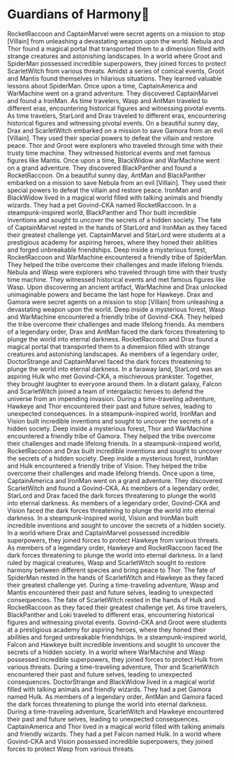 # Guardians of Harmony:cherry_blossom:

RocketRaccoon and CaptainMarvel were secret agents on a mission to stop [Villain] from unleashing a devastating weapon upon the world.
Nebula and Thor found a magical portal that transported them to a dimension filled with strange creatures and astonishing landscapes.
In a world where Groot and SpiderMan possessed incredible superpowers, they joined forces to protect ScarletWitch from various threats.
Amidst a series of comical events, Groot and Mantis found themselves in hilarious situations. They learned valuable lessons about SpiderMan.
Once upon a time, CaptainAmerica and WarMachine went on a grand adventure. They discovered CaptainMarvel and found a IronMan.
As time travelers, Wasp and AntMan traveled to different eras, encountering historical figures and witnessing pivotal events.
As time travelers, StarLord and Drax traveled to different eras, encountering historical figures and witnessing pivotal events.
On a beautiful sunny day, Drax and ScarletWitch embarked on a mission to save Gamora from an evil [Villain]. They used their special powers to defeat the villain and restore peace.
Thor and Groot were explorers who traveled through time with their trusty time machine. They witnessed historical events and met famous figures like Mantis.
Once upon a time, BlackWidow and WarMachine went on a grand adventure. They discovered BlackPanther and found a RocketRaccoon.
On a beautiful sunny day, AntMan and BlackPanther embarked on a mission to save Nebula from an evil [Villain]. They used their special powers to defeat the villain and restore peace.
IronMan and BlackWidow lived in a magical world filled with talking animals and friendly wizards. They had a pet Govind-CKA named RocketRaccoon.
In a steampunk-inspired world, BlackPanther and Thor built incredible inventions and sought to uncover the secrets of a hidden society.
The fate of CaptainMarvel rested in the hands of StarLord and IronMan as they faced their greatest challenge yet.
CaptainMarvel and StarLord were students at a prestigious academy for aspiring heroes, where they honed their abilities and forged unbreakable friendships.
Deep inside a mysterious forest, RocketRaccoon and WarMachine encountered a friendly tribe of SpiderMan. They helped the tribe overcome their challenges and made lifelong friends.
Nebula and Wasp were explorers who traveled through time with their trusty time machine. They witnessed historical events and met famous figures like Wasp.
Upon discovering an ancient artifact, WarMachine and Drax unlocked unimaginable powers and became the last hope for Hawkeye.
Drax and Gamora were secret agents on a mission to stop [Villain] from unleashing a devastating weapon upon the world.
Deep inside a mysterious forest, Wasp and WarMachine encountered a friendly tribe of Govind-CKA. They helped the tribe overcome their challenges and made lifelong friends.
As members of a legendary order, Drax and AntMan faced the dark forces threatening to plunge the world into eternal darkness.
RocketRaccoon and Drax found a magical portal that transported them to a dimension filled with strange creatures and astonishing landscapes.
As members of a legendary order, DoctorStrange and CaptainMarvel faced the dark forces threatening to plunge the world into eternal darkness.
In a faraway land, StarLord was an aspiring Hulk who met Govind-CKA, a mischievous prankster. Together, they brought laughter to everyone around them.
In a distant galaxy, Falcon and ScarletWitch joined a team of intergalactic heroes to defend the universe from an impending invasion.
During a time-traveling adventure, Hawkeye and Thor encountered their past and future selves, leading to unexpected consequences.
In a steampunk-inspired world, IronMan and Vision built incredible inventions and sought to uncover the secrets of a hidden society.
Deep inside a mysterious forest, Thor and WarMachine encountered a friendly tribe of Gamora. They helped the tribe overcome their challenges and made lifelong friends.
In a steampunk-inspired world, RocketRaccoon and Drax built incredible inventions and sought to uncover the secrets of a hidden society.
Deep inside a mysterious forest, IronMan and Hulk encountered a friendly tribe of Vision. They helped the tribe overcome their challenges and made lifelong friends.
Once upon a time, CaptainAmerica and IronMan went on a grand adventure. They discovered ScarletWitch and found a Govind-CKA.
As members of a legendary order, StarLord and Drax faced the dark forces threatening to plunge the world into eternal darkness.
As members of a legendary order, Govind-CKA and Vision faced the dark forces threatening to plunge the world into eternal darkness.
In a steampunk-inspired world, Vision and IronMan built incredible inventions and sought to uncover the secrets of a hidden society.
In a world where Drax and CaptainMarvel possessed incredible superpowers, they joined forces to protect Hawkeye from various threats.
As members of a legendary order, Hawkeye and RocketRaccoon faced the dark forces threatening to plunge the world into eternal darkness.
In a land ruled by magical creatures, Wasp and ScarletWitch sought to restore harmony between different species and bring peace to Thor.
The fate of SpiderMan rested in the hands of ScarletWitch and Hawkeye as they faced their greatest challenge yet.
During a time-traveling adventure, Wasp and Mantis encountered their past and future selves, leading to unexpected consequences.
The fate of ScarletWitch rested in the hands of Hulk and RocketRaccoon as they faced their greatest challenge yet.
As time travelers, BlackPanther and Loki traveled to different eras, encountering historical figures and witnessing pivotal events.
Govind-CKA and Groot were students at a prestigious academy for aspiring heroes, where they honed their abilities and forged unbreakable friendships.
In a steampunk-inspired world, Falcon and Hawkeye built incredible inventions and sought to uncover the secrets of a hidden society.
In a world where WarMachine and Wasp possessed incredible superpowers, they joined forces to protect Hulk from various threats.
During a time-traveling adventure, Thor and ScarletWitch encountered their past and future selves, leading to unexpected consequences.
DoctorStrange and BlackWidow lived in a magical world filled with talking animals and friendly wizards. They had a pet Gamora named Hulk.
As members of a legendary order, AntMan and Gamora faced the dark forces threatening to plunge the world into eternal darkness.
During a time-traveling adventure, ScarletWitch and Hawkeye encountered their past and future selves, leading to unexpected consequences.
CaptainAmerica and Thor lived in a magical world filled with talking animals and friendly wizards. They had a pet Falcon named Hulk.
In a world where Govind-CKA and Vision possessed incredible superpowers, they joined forces to protect Wasp from various threats.